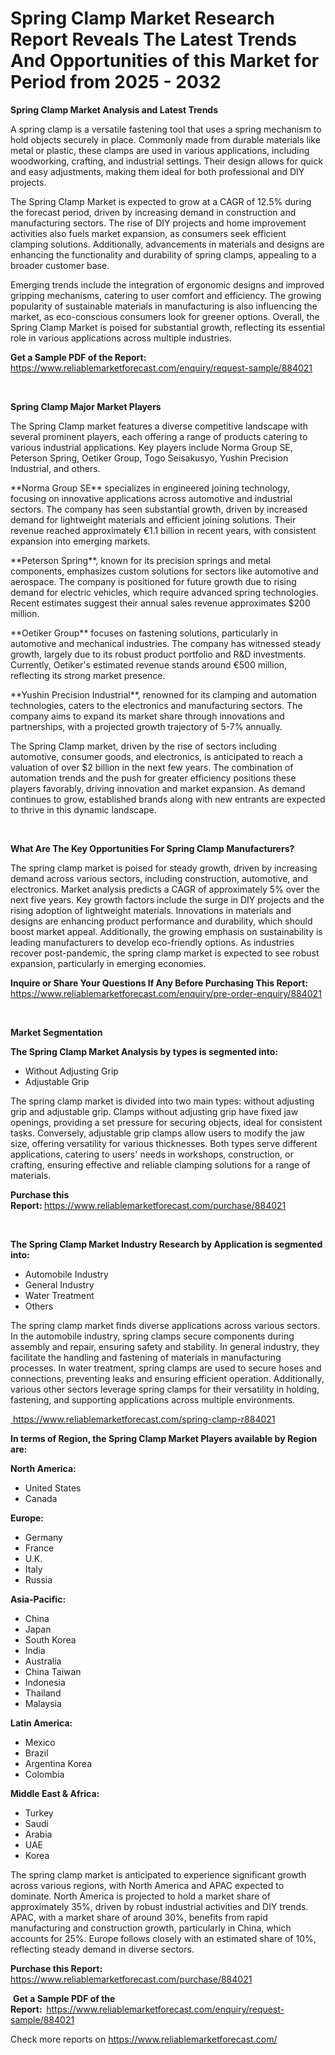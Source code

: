 <p><h1>Spring Clamp Market Research Report Reveals The Latest Trends And Opportunities of this Market for Period from 2025 - 2032</h1></p><p><strong>Spring Clamp Market Analysis and Latest Trends</strong></p>
<p><p>A spring clamp is a versatile fastening tool that uses a spring mechanism to hold objects securely in place. Commonly made from durable materials like metal or plastic, these clamps are used in various applications, including woodworking, crafting, and industrial settings. Their design allows for quick and easy adjustments, making them ideal for both professional and DIY projects.</p><p>The Spring Clamp Market is expected to grow at a CAGR of 12.5% during the forecast period, driven by increasing demand in construction and manufacturing sectors. The rise of DIY projects and home improvement activities also fuels market expansion, as consumers seek efficient clamping solutions. Additionally, advancements in materials and designs are enhancing the functionality and durability of spring clamps, appealing to a broader customer base.</p><p>Emerging trends include the integration of ergonomic designs and improved gripping mechanisms, catering to user comfort and efficiency. The growing popularity of sustainable materials in manufacturing is also influencing the market, as eco-conscious consumers look for greener options. Overall, the Spring Clamp Market is poised for substantial growth, reflecting its essential role in various applications across multiple industries.</p></p>
<p><strong>Get a Sample PDF of the Report:&nbsp;</strong> <a href="https://www.reliablemarketforecast.com/enquiry/request-sample/884021?utm_campaign=2533&utm_medium=2&utm_source=Github&utm_content=ia&utm_term=04042025&utm_id=spring-clamp">https://www.reliablemarketforecast.com/enquiry/request-sample/884021</a></p>
<p>&nbsp;</p>
<p><strong>Spring Clamp Major Market Players</strong></p>
<p><p>The Spring Clamp market features a diverse competitive landscape with several prominent players, each offering a range of products catering to various industrial applications. Key players include Norma Group SE, Peterson Spring, Oetiker Group, Togo Seisakusyo, Yushin Precision Industrial, and others.</p><p>**Norma Group SE** specializes in engineered joining technology, focusing on innovative applications across automotive and industrial sectors. The company has seen substantial growth, driven by increased demand for lightweight materials and efficient joining solutions. Their revenue reached approximately €1.1 billion in recent years, with consistent expansion into emerging markets.</p><p>**Peterson Spring**, known for its precision springs and metal components, emphasizes custom solutions for sectors like automotive and aerospace. The company is positioned for future growth due to rising demand for electric vehicles, which require advanced spring technologies. Recent estimates suggest their annual sales revenue approximates $200 million.</p><p>**Oetiker Group** focuses on fastening solutions, particularly in automotive and mechanical industries. The company has witnessed steady growth, largely due to its robust product portfolio and R&D investments. Currently, Oetiker's estimated revenue stands around €500 million, reflecting its strong market presence.</p><p>**Yushin Precision Industrial**, renowned for its clamping and automation technologies, caters to the electronics and manufacturing sectors. The company aims to expand its market share through innovations and partnerships, with a projected growth trajectory of 5-7% annually.</p><p>The Spring Clamp market, driven by the rise of sectors including automotive, consumer goods, and electronics, is anticipated to reach a valuation of over $2 billion in the next few years. The combination of automation trends and the push for greater efficiency positions these players favorably, driving innovation and market expansion. As demand continues to grow, established brands along with new entrants are expected to thrive in this dynamic landscape.</p></p>
<p>&nbsp;</p>
<p><strong>What Are The Key Opportunities For Spring Clamp Manufacturers?</strong></p>
<p><p>The spring clamp market is poised for steady growth, driven by increasing demand across various sectors, including construction, automotive, and electronics. Market analysis predicts a CAGR of approximately 5% over the next five years. Key growth factors include the surge in DIY projects and the rising adoption of lightweight materials. Innovations in materials and designs are enhancing product performance and durability, which should boost market appeal. Additionally, the growing emphasis on sustainability is leading manufacturers to develop eco-friendly options. As industries recover post-pandemic, the spring clamp market is expected to see robust expansion, particularly in emerging economies.</p></p>
<p><strong>Inquire or Share Your Questions If Any Before Purchasing This Report:</strong> <a href="https://www.reliablemarketforecast.com/enquiry/pre-order-enquiry/884021?utm_campaign=2533&utm_medium=2&utm_source=Github&utm_content=ia&utm_term=04042025&utm_id=spring-clamp">https://www.reliablemarketforecast.com/enquiry/pre-order-enquiry/884021</a></p>
<p>&nbsp;</p>
<p><strong>Market Segmentation</strong></p>
<p><strong>The Spring Clamp Market Analysis by types is segmented into:</strong></p>
<p><ul><li>Without Adjusting Grip</li><li>Adjustable Grip</li></ul></p>
<p><p>The spring clamp market is divided into two main types: without adjusting grip and adjustable grip. Clamps without adjusting grip have fixed jaw openings, providing a set pressure for securing objects, ideal for consistent tasks. Conversely, adjustable grip clamps allow users to modify the jaw size, offering versatility for various thicknesses. Both types serve different applications, catering to users' needs in workshops, construction, or crafting, ensuring effective and reliable clamping solutions for a range of materials.</p></p>
<p><strong>Purchase this Report:&nbsp;</strong><a href="https://www.reliablemarketforecast.com/purchase/884021?utm_campaign=2533&utm_medium=2&utm_source=Github&utm_content=ia&utm_term=04042025&utm_id=spring-clamp">https://www.reliablemarketforecast.com/purchase/884021</a></p>
<p>&nbsp;</p>
<p><strong>The Spring Clamp Market Industry Research by Application is segmented into:</strong></p>
<p><ul><li>Automobile Industry</li><li>General Industry</li><li>Water Treatment</li><li>Others</li></ul></p>
<p><p>The spring clamp market finds diverse applications across various sectors. In the automobile industry, spring clamps secure components during assembly and repair, ensuring safety and stability. In general industry, they facilitate the handling and fastening of materials in manufacturing processes. In water treatment, spring clamps are used to secure hoses and connections, preventing leaks and ensuring efficient operation. Additionally, various other sectors leverage spring clamps for their versatility in holding, fastening, and supporting applications across multiple environments.</p></p>
<p><a href="https://www.reliablemarketforecast.com/spring-clamp-r884021?utm_campaign=2533&utm_medium=2&utm_source=Github&utm_content=ia&utm_term=04042025&utm_id=spring-clamp">&nbsp;https://www.reliablemarketforecast.com/spring-clamp-r884021</a></p>
<p><strong>In terms of Region, the Spring Clamp Market Players available by Region are:</strong></p>
<p>
    <p> <strong> North America: </strong>
        <ul>
            <li>United States</li>
            <li>Canada</li>
        </ul>
        </p> 
    <p> <strong> Europe: </strong>
        <ul>
            <li>Germany</li>
            <li>France</li>
            <li>U.K.</li>
            <li>Italy</li>
            <li>Russia</li>
        </ul>
        </p> 
    <p> <strong> Asia-Pacific: </strong>
        <ul>
            <li>China</li>
            <li>Japan</li>
            <li>South Korea</li>
            <li>India</li>
            <li>Australia</li>
            <li>China Taiwan</li>
            <li>Indonesia</li>
            <li>Thailand</li>
            <li>Malaysia</li>
        </ul>
        </p> 
    <p> <strong> Latin America: </strong>
        <ul>
            <li>Mexico</li>
            <li>Brazil</li>
            <li>Argentina Korea</li>
            <li>Colombia</li>
        </ul>
        </p> 
    <p> <strong> Middle East & Africa: </strong>
        <ul>
            <li>Turkey</li>
            <li>Saudi</li>
            <li>Arabia</li>
            <li>UAE</li>
            <li>Korea</li>
        </ul>
    </p>
    </p>
<p><p>The spring clamp market is anticipated to experience significant growth across various regions, with North America and APAC expected to dominate. North America is projected to hold a market share of approximately 35%, driven by robust industrial activities and DIY trends. APAC, with a market share of around 30%, benefits from rapid manufacturing and construction growth, particularly in China, which accounts for 25%. Europe follows closely with an estimated share of 10%, reflecting steady demand in diverse sectors.</p></p>
<p><strong>Purchase this Report: </strong><a href="https://www.reliablemarketforecast.com/purchase/884021?utm_campaign=2533&utm_medium=2&utm_source=Github&utm_content=ia&utm_term=04042025&utm_id=spring-clamp">https://www.reliablemarketforecast.com/purchase/884021</a></p>
<p>&nbsp;<strong>Get a Sample PDF of the Report:&nbsp;&nbsp;</strong><a href="https://www.reliablemarketforecast.com/enquiry/request-sample/884021?utm_campaign=2533&utm_medium=2&utm_source=Github&utm_content=ia&utm_term=04042025&utm_id=spring-clamp">https://www.reliablemarketforecast.com/enquiry/request-sample/884021</a></p>
<p><strong></strong></p>
<p>Check more reports on <a href="https://www.reliablemarketforecast.com/?utm_campaign=2533&utm_medium=2&utm_source=Github&utm_content=ia&utm_term=04042025&utm_id=spring-clamp">https://www.reliablemarketforecast.com/</a></p>